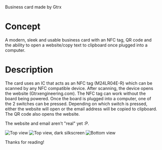 Business card made by Gtrx

# Concept
A modern, sleek and usable business card with an NFC tag, QR code and the ability to open a website/copy text to clipboard once plugged into a computer.

# Description
The card uses an IC that acts as an NFC tag (M24LR04E-R) which can be scanned by any NFC compatible device. After scanning, the device opens the website (Gtrxengineering.com). The NFC tag can work without the board being powered. Once the board is plugged into a computer, one of the 2 switches can be pressed. Depending on which switch is pressed, either the website will open or the email address will be copied to clipboard. The QR code also opens the website.

The website and email aren't "real" yet :P.

![Top view](https://i.imgur.com/H2FpPWa.png)
![Top view, dark silkscreen](https://i.imgur.com/QYmn6qk.png)
![Bottom view](https://i.imgur.com/z2UK6Db.png)

Thanks for reading!
